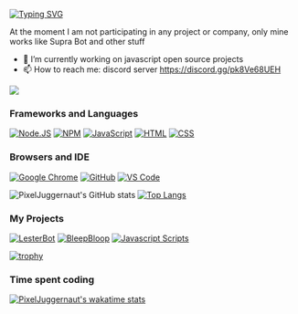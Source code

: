 [![Typing SVG](https://readme-typing-svg.demolab.com?font=Kanit&weight=800&size=30&pause=1000&color=F70000&center=true&vCenter=true&width=435&lines=PixelJuggernaut;Web+and+app+developer;Using+HTML%2FCSS%2FJavascript)](https://git.io/typing-svg)

At the moment I am not participating in any project or company, only mine works like Supra Bot and other stuff 

- 🔭 I’m currently working on javascript open source projects
- 📫 How to reach me: discord server https://discord.gg/pk8Ve68UEH

![](https://komarev.com/ghpvc/?username=pixeljuggernaut&style=for-the-badge)

### Frameworks and Languages
[![Node.JS](https://img.shields.io/badge/Node.js-339933?style=for-the-badge&logo=nodedotjs&logoColor=white)](https://nodejs.org)
[![NPM](https://img.shields.io/badge/npm-CB3837?style=for-the-badge&logo=npm&logoColor=white)](https://npmjs.org)
[![JavaScript](https://img.shields.io/badge/JavaScript-F7DF1E?style=for-the-badge&logo=javascript&logoColor=white)](https://javascript.com)
[![HTML](https://img.shields.io/badge/HTML-E34F26?style=for-the-badge&logo=html5&logoColor=white)](https://html.spec.whatwg.org/multipage/)
[![CSS](https://img.shields.io/badge/CSS-1572B6?style=for-the-badge&logo=css3&logoColor=white)](https://w3.org/Style/CSS)
### Browsers and IDE
[![Google Chrome](https://img.shields.io/badge/Google_chrome-4285F4?style=for-the-badge&logo=Google-chrome&logoColor=white)](https://google.com/chrome/)
[![GitHub](https://img.shields.io/badge/Github-100000?style=for-the-badge&logo=github&logoColor=white)](https://github.com)
[![VS Code](https://img.shields.io/badge/Visual_Studio_Code-0078D4?style=for-the-badge&logo=visual%20studio%20code&logoColor=white)](https://code.visualstudio.com)

![PixelJuggernaut's GitHub stats](https://github-readme-stats.vercel.app/api?username=PixelJuggernaut&show_icons=true&theme=transparent)      [![Top Langs](https://github-readme-stats.vercel.app/api/top-langs/?username=PixelJuggernaut&theme=transparent)]([https://github.com/PixelJuggernaut/lesterbot])

### My Projects

[![LesterBot](https://github-readme-stats.vercel.app/api/pin/?username=PixelJuggernaut&repo=frontend-codes&theme=transparent)]([https://github.com/PixelJuggernaut/frontend-codes]) [![BleepBloop](https://github-readme-stats.vercel.app/api/pin/?username=PixelJuggernaut&repo=bleep-bloop-bot&theme=transparent)]([https://github.com/PixelJuggernaut/bleep-bloop-bot])
[![Javascript Scripts](https://github-readme-stats.vercel.app/api/pin/?username=PixelJuggernaut&repo=javascript-scripts&theme=transparent)]([https://github.com/PixelJuggernaut/javascript-scripts])

[![trophy](https://github-profile-trophy.vercel.app/?username=pixeljuggernaut&theme=onedark)](https://github.com/ryo-ma/github-profile-trophy)

### Time spent coding

[![PixelJuggernaut's wakatime stats](https://github-readme-stats.vercel.app/api/wakatime?username=Psycho006Develop&theme=transparent)](https://github.com/PixelJuggernaut/lesterbot)
